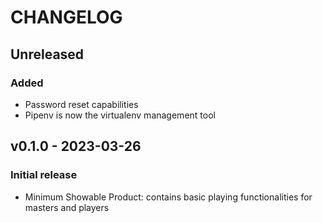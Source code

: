 # CHANGELOG

## Unreleased

### Added
* Password reset capabilities
* Pipenv is now the virtualenv management tool

## v0.1.0 - 2023-03-26

### Initial release
* Minimum Showable Product: contains basic playing functionalities for masters and players
